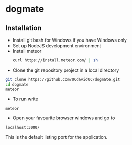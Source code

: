 # dogmate

## Installation
* Install git bash for Windows if you have Windows only
* Set up NodeJS development environment
* Install meteor 
  ```bash
  curl https://install.meteor.com/ | sh
  ```
* Clone the git repository project in a local directory
```bash
git clone https://github.com/UCdavidUC/dogmate.git
cd dogmate
meteor
```
* To run write
```bash
meteor
```
* Open your favourite browser windows and go to
```bash
localhost:3000/
```
This is the default listing port for the application.
